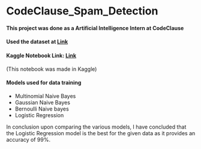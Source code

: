 # CodeClause_Spam_Detection
#### This project was done as a Artificial Intelligence Intern at CodeClause
#### Used the dataset at [Link](https://www.kaggle.com/datasets/balaka18/email-spam-classification-dataset-csv) 
#### Kaggle Notebook Link: [Link](https://www.kaggle.com/code/wahmugdha/spam-detection)
(This notebook was made in Kaggle)
#### Models used for data training

- Multinomial Naive Bayes
- Gaussian Naive Bayes
- Bernoulli Naive bayes
- Logistic Regression

In conclusion upon comparing the various models, I have concluded that the Logistic Regression model is the best for the given data as it provides an accuracy of 99%.
